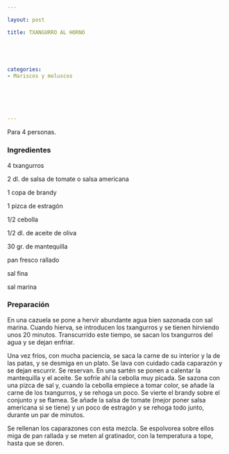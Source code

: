 ```yaml
---

layout: post

title: TXANGURRO AL HORNO





categories:
- Mariscos y moluscos






---
```


Para 4 personas.

<h3>Ingredientes</h3>

4 txangurros

2 dl. de salsa de tomate o salsa americana

1 copa de brandy

1 pizca de estragón

1/2 cebolla

1/2 dl. de aceite de oliva

30 gr. de mantequilla

pan fresco rallado

sal fina

sal marina

<h3>Preparación</h3>

En una cazuela se pone a hervir abundante agua bien sazonada con sal marina. Cuando hierva, se introducen los txangurros y se tienen hirviendo unos 20 minutos. Transcurrido este tiempo, se sacan los txangurros del agua y se dejan enfriar.

Una vez fríos, con mucha paciencia, se saca la carne de su interior y la de las patas, y se desmiga en un plato. Se lava con cuidado cada caparazón y se dejan escurrir. Se reservan. En una sartén se ponen a calentar la mantequilla y el aceite. Se sofríe ahí la cebolla muy picada. Se sazona con una pizca de sal y, cuando la cebolla empiece a tomar color, se añade la carne de los txangurros, y se rehoga un poco. Se vierte el brandy sobre el conjunto y se flamea. Se añade la salsa de tomate (mejor poner salsa americana si se tiene) y un poco de estragón y se rehoga todo junto, durante un par de minutos.

Se rellenan los caparazones con esta mezcla. Se espolvorea sobre ellos miga de pan rallada y se meten al gratinador, con la temperatura a tope, hasta que se doren.